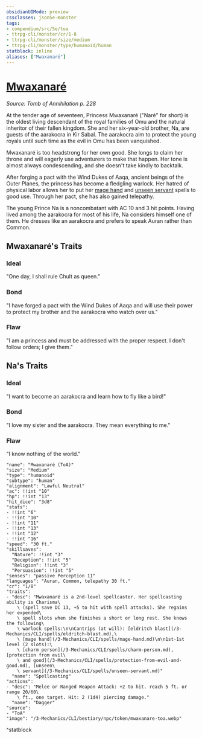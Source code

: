 ```yaml
---
obsidianUIMode: preview
cssclasses: json5e-monster
tags:
- compendium/src/5e/toa
- ttrpg-cli/monster/cr/1-8
- ttrpg-cli/monster/size/medium
- ttrpg-cli/monster/type/humanoid/human
statblock: inline
aliases: ["Mwaxanaré"]
---
```

# [Mwaxanaré](3-Mechanics\CLI\bestiary\npc/mwaxanare-toa.md)
*Source: Tomb of Annihilation p. 228*  

At the tender age of seventeen, Princess Mwaxanaré ("Naré" for short) is the oldest living descendant of the royal families of Omu and the natural inheritor of their fallen kingdom. She and her six-year-old brother, Na, are guests of the aarakocra in Kir Sabal. The aarakocra aim to protect the young royals until such time as the evil in Omu has been vanquished.

Mwaxanaré is too headstrong for her own good. She longs to claim her throne and will eagerly use adventurers to make that happen. Her tone is almost always condescending, and she doesn't take kindly to backtalk.

After forging a pact with the Wind Dukes of Aaqa, ancient beings of the Outer Planes, the princess has become a fledgling warlock. Her hatred of physical labor allows her to put her [mage hand](/3-Mechanics/CLI/spells/mage-hand.md) and [unseen servant](/3-Mechanics/CLI/spells/unseen-servant.md) spells to good use. Through her pact, she has also gained telepathy.

The young Prince Na is a noncombatant with AC 10 and 3 hit points. Having lived among the aarakocra for most of his life, Na considers himself one of them. He dresses like an aarakocra and prefers to speak Auran rather than Common.

## Mwaxanaré's Traits

### Ideal

"One day, I shall rule Chult as queen."

### Bond

"I have forged a pact with the Wind Dukes of Aaqa and will use their power to protect my brother and the aarakocra who watch over us."

### Flaw

"I am a princess and must be addressed with the proper respect. I don't follow orders; I give them."

## Na's Traits

### Ideal

"I want to become an aarakocra and learn how to fly like a bird!"

### Bond

"I love my sister and the aarakocra. They mean everything to me."

### Flaw

"I know nothing of the world."

```statblock
"name": "Mwaxanaré (ToA)"
"size": "Medium"
"type": "humanoid"
"subtype": "human"
"alignment": "Lawful Neutral"
"ac": !!int "10"
"hp": !!int "13"
"hit_dice": "3d8"
"stats":
- !!int "6"
- !!int "10"
- !!int "11"
- !!int "13"
- !!int "12"
- !!int "16"
"speed": "30 ft."
"skillsaves":
  "Nature": !!int "3"
  "Deception": !!int "5"
  "Religion": !!int "3"
  "Persuasion": !!int "5"
"senses": "passive Perception 11"
"languages": "Auran, Common, telepathy 30 ft."
"cr": "1/8"
"traits":
- "desc": "Mwaxanaré is a 2nd-level spellcaster. Her spellcasting ability is Charisma\
    \ (spell save DC 13, +5 to hit with spell attacks). She regains her expended\
    \ spell slots when she finishes a short or long rest. She knows the following\
    \ warlock spells:\n\nCantrips (at will): [eldritch blast](/3-Mechanics/CLI/spells/eldritch-blast.md),\
    \ [mage hand](/3-Mechanics/CLI/spells/mage-hand.md)\n\n1st-1st level (2 slots):\
    \ [charm person](/3-Mechanics/CLI/spells/charm-person.md), [protection from evil\
    \ and good](/3-Mechanics/CLI/spells/protection-from-evil-and-good.md), [unseen\
    \ servant](/3-Mechanics/CLI/spells/unseen-servant.md)"
  "name": "Spellcasting"
"actions":
- "desc": "Melee or Ranged Weapon Attack: +2 to hit. reach 5 ft. or range 20/60\
    \ ft., one target. Hit: 2 (1d4) piercing damage."
  "name": "Dagger"
"source":
- "ToA"
"image": "/3-Mechanics/CLI/bestiary/npc/token/mwaxanare-toa.webp"
```
^statblock